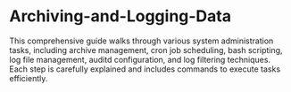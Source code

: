 # Archiving-and-Logging-Data
This comprehensive guide walks through various system administration tasks, including archive management, cron job scheduling, bash scripting, log file management, auditd configuration, and log filtering techniques. Each step is carefully explained and includes commands to execute tasks efficiently.
